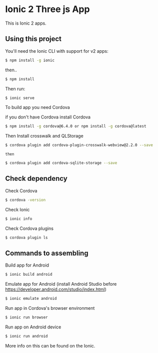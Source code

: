 Ionic 2 Three js  App
=====================

This is Ionic 2 apps.

## Using this project

You'll need the Ionic CLI with support for v2 apps:

```bash
$ npm install -g ionic
```
then..
```bash
$ npm install
```
Then run:

```bash
$ ionic serve 
```

To build app you need Cordova 

if you don't have Cordova install Cordova
```bash
$ npm install -g cordova@6.4.0 or npm install -g cordova@latest 
```
Then
Install crosswalk and QLStorage
```bash
$ cordova plugin add cordova-plugin-crosswalk-webview@2.2.0 --save
```
	then
```bash	
$ cordova plugin add cordova-sqlite-storage --save
```

## Check dependency
Check Cordova
```bash
$ cordova -version
```

Check Ionic
```bash
$ ionic info
```
Check Cordova plugins
```bash
$ cordova plugin ls
```
## Commands to assembling
Build app for Android
```bash
$ ionic build android
```
Emulate app for Android (install Android Studio before https://developer.android.com/studio/index.html)
```bash
$ ionic emulate android
```
Run app in Cordova's browser environment
```bash
$ ionic run browser
```
Run app on Android device
```bash
$ ionic run android
```
More info on this can be found on the Ionic.
